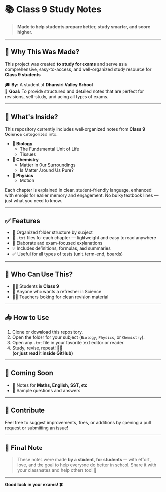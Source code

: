 # 📚 Class 9 Study Notes

> **Made to help students prepare better, study smarter, and score higher.**

---

## 📝 Why This Was Made?

This project was created **to study for exams** and serve as a comprehensive, easy-to-access, and well-organized study resource for **Class 9 students**.

🎓 **By:** A student of **Dhansiri Valley School**  
📘 **Goal:** To provide structured and detailed notes that are perfect for revisions, self-study, and acing all types of exams.

---

## 🌟 What's Inside?

This repository currently includes well-organized notes from **Class 9 Science** categorized into:

- **📗 Biology**
  - The Fundamental Unit of Life
  - Tissues
- **📘 Chemistry**
  - Matter in Our Surroundings
  - Is Matter Around Us Pure?
- **📙 Physics**
  - Motion

Each chapter is explained in clear, student-friendly language, enhanced with emojis for easier memory and engagement. No bulky textbook lines — just what you need to know.

---

## ✅ Features

- 📂 Organized folder structure by subject
- 📄 `.txt` files for each chapter — lightweight and easy to read anywhere
- 🧠 Elaborate and exam-focused explanations
- 💡 Includes definitions, formulas, and summaries
- ✅ Useful for all types of tests (unit, term-end, boards)

---

## 📌 Who Can Use This?

- 👨‍🎓 Students in **Class 9**
- 📖 Anyone who wants a refresher in Science
- 🧑‍🏫 Teachers looking for clean revision material

---

## 📥 How to Use

1. Clone or download this repository.
2. Open the folder for your subject (`Biology`, `Physics`, or `Chemistry`).
3. Open any `.txt` file in your favorite text editor or reader.
4. Study, revise, repeat! 🧠✨ <br>
**(or just read it inside GitHub)**
---

## 🔮 Coming Soon

- 📘 Notes for **Maths, English, SST, etc**
- 🧪 Sample questions and answers

---

## 🙌 Contribute

Feel free to suggest improvements, fixes, or additions by opening a pull request or submitting an issue!

---

## 📣 Final Note

> These notes were made **by a student, for students** — with effort, love, and the goal to help everyone do better in school. Share it with your classmates and help others too! 💖

---

**Good luck in your exams! 🍀**
